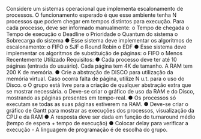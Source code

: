 Considere um sistemas operacional que implementa escalonamento de processos. O
funcionamento esperado é que esse ambiente tenha N processos que podem chegar em
tempos distintos para execução. Para cada processo, deve ser informado manualmente:
    o Tempo de chegada
    o Tempo de execução
    o Deadline
    o Prioridade
    o Quantum do sistema
    o Sobrecarga do sistema
● Esse sistema deve implementar os algoritmos de escalonamento:
    o FIFO
    o SJF
    o Round Robin
    o EDF
● Esse sistema deve implementar os algoritmos de substituição de páginas:
    o FIFO
    o Menos Recentemente Utilizado
Requisitos:
    ● Cada processo deve ter até 10 páginas (entrada do usuário). Cada página tem 4K de
    tamanho. A RAM tem 200 K de memória.
    ● Crie a abstração de DISCO para utilização da memória virtual. Caso ocorra falta de
    página, utilize N u.t. para o uso do Disco.
        o O grupo está livre para a criação de qualquer abstração extra que se mostrar
        necessária.
        o Deve-se criar o gráfico de uso da RAM e do Disco, mostrando as páginas
        presentes em tempo-real.
    ● Os processos só executam se todas as suas páginas estiverem na RAM.
    ● Deve-se criar o gráfico de Gantt para mostrar as execuções dos processos, visualização
    da CPU e da RAM
    ● A resposta deve ser dada em função do turnaround médio (tempo de espera + tempo
    de execução)
    ● Colocar delay para verificar a execução
    - A linguagem de programação é de escolha do grupo.